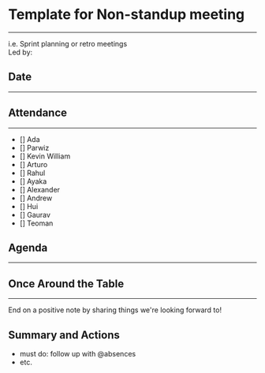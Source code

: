 # Template for Non-standup meeting
--- 
i.e. Sprint planning or retro meetings  
Led by:  

## Date
---

## Attendance
---
- [] Ada
- [] Parwiz
- [] Kevin William
- [] Arturo
- [] Rahul
- [] Ayaka
- [] Alexander
- [] Andrew
- [] Hui
- [] Gaurav
- [] Teoman
  
## Agenda
---


## Once Around the Table
---
End on a positive note by sharing things we're looking forward to!

## Summary and Actions
- must do: follow up with @absences
- etc.